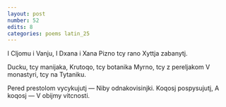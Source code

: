 ```yaml
---
layout: post
number: 52
edits: 8
categories: poems latin_25
---
```


I Cljomu i Vanju,
I Dxana i Xana
Pizno tcy rano
Xyttja zabanytj.

Ducku, tcy manijaka,
Krutoqo, tcy botanika
Myrno, tcy z pereljakom
V monastyri, tcy na Tytaniku.

Pered prestolom vycykujutj —
Niby odnakovisinjki.
Koqosj pospysujutj,
A koqosj —
V obijmy vitcnosti.
